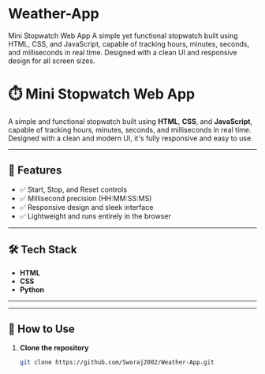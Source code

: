 # Weather-App
Mini Stopwatch Web App A simple yet functional stopwatch built using HTML, CSS, and JavaScript, capable of tracking hours, minutes, seconds, and milliseconds in real time. Designed with a clean UI and responsive design for all screen sizes.
# ⏱️ Mini Stopwatch Web App

A simple and functional stopwatch built using **HTML**, **CSS**, and **JavaScript**, capable of tracking hours, minutes, seconds, and milliseconds in real time. Designed with a clean and modern UI, it's fully responsive and easy to use.

---

## 🚀 Features

- ✅ Start, Stop, and Reset controls
- ✅ Millisecond precision (HH:MM:SS:MS)
- ✅ Responsive design and sleek interface
- ✅ Lightweight and runs entirely in the browser

---

## 🛠️ Tech Stack

- **HTML**
- **CSS**
- **Python**

---



---

## 🧩 How to Use

1. **Clone the repository**
   ```bash
   git clone https://github.com/Sworaj2002/Weather-App.git


